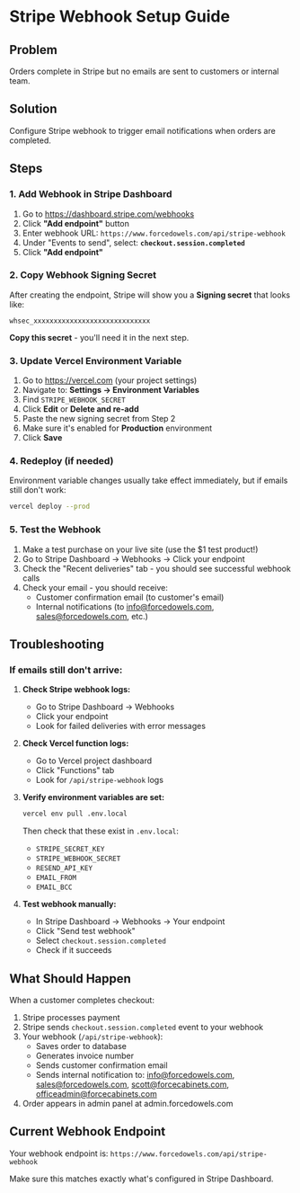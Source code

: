 # Stripe Webhook Setup Guide

## Problem
Orders complete in Stripe but no emails are sent to customers or internal team.

## Solution
Configure Stripe webhook to trigger email notifications when orders are completed.

## Steps

### 1. Add Webhook in Stripe Dashboard

1. Go to https://dashboard.stripe.com/webhooks
2. Click **"Add endpoint"** button
3. Enter webhook URL: `https://www.forcedowels.com/api/stripe-webhook`
4. Under "Events to send", select: **`checkout.session.completed`**
5. Click **"Add endpoint"**

### 2. Copy Webhook Signing Secret

After creating the endpoint, Stripe will show you a **Signing secret** that looks like:
```
whsec_xxxxxxxxxxxxxxxxxxxxxxxxxxxxx
```

**Copy this secret** - you'll need it in the next step.

### 3. Update Vercel Environment Variable

1. Go to https://vercel.com (your project settings)
2. Navigate to: **Settings → Environment Variables**
3. Find `STRIPE_WEBHOOK_SECRET`
4. Click **Edit** or **Delete and re-add**
5. Paste the new signing secret from Step 2
6. Make sure it's enabled for **Production** environment
7. Click **Save**

### 4. Redeploy (if needed)

Environment variable changes usually take effect immediately, but if emails still don't work:

```bash
vercel deploy --prod
```

### 5. Test the Webhook

1. Make a test purchase on your live site (use the $1 test product!)
2. Go to Stripe Dashboard → Webhooks → Click your endpoint
3. Check the "Recent deliveries" tab - you should see successful webhook calls
4. Check your email - you should receive:
   - Customer confirmation email (to customer's email)
   - Internal notifications (to info@forcedowels.com, sales@forcedowels.com, etc.)

## Troubleshooting

### If emails still don't arrive:

1. **Check Stripe webhook logs:**
   - Go to Stripe Dashboard → Webhooks
   - Click your endpoint
   - Look for failed deliveries with error messages

2. **Check Vercel function logs:**
   - Go to Vercel project dashboard
   - Click "Functions" tab
   - Look for `/api/stripe-webhook` logs

3. **Verify environment variables are set:**
   ```bash
   vercel env pull .env.local
   ```
   Then check that these exist in `.env.local`:
   - `STRIPE_SECRET_KEY`
   - `STRIPE_WEBHOOK_SECRET`
   - `RESEND_API_KEY`
   - `EMAIL_FROM`
   - `EMAIL_BCC`

4. **Test webhook manually:**
   - In Stripe Dashboard → Webhooks → Your endpoint
   - Click "Send test webhook"
   - Select `checkout.session.completed`
   - Check if it succeeds

## What Should Happen

When a customer completes checkout:

1. Stripe processes payment
2. Stripe sends `checkout.session.completed` event to your webhook
3. Your webhook (`/api/stripe-webhook`):
   - Saves order to database
   - Generates invoice number
   - Sends customer confirmation email
   - Sends internal notification to: info@forcedowels.com, sales@forcedowels.com, scott@forcecabinets.com, officeadmin@forcecabinets.com
4. Order appears in admin panel at admin.forcedowels.com

## Current Webhook Endpoint

Your webhook endpoint is: `https://www.forcedowels.com/api/stripe-webhook`

Make sure this matches exactly what's configured in Stripe Dashboard.
